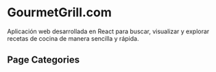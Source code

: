 
# GourmetGrill.com

Aplicación web desarrollada en React para buscar, visualizar y explorar recetas de cocina de manera sencilla y rápida.

## Page Categories
